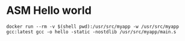 # ASM Hello world

```shell
docker run --rm -v $(shell pwd):/usr/src/myapp -w /usr/src/myapp gcc:latest gcc -o hello -static -nostdlib /usr/src/myapp/main.s
```

